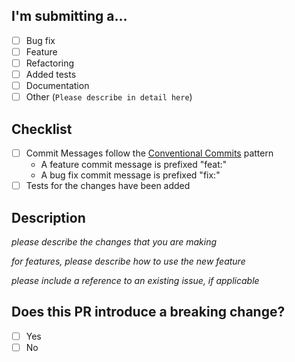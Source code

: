 ## I'm submitting a...

- [ ] Bug fix
- [ ] Feature
- [ ] Refactoring
- [ ] Added tests
- [ ] Documentation
- [ ] Other (`Please describe in detail here`)

## Checklist

- [ ] Commit Messages follow the [Conventional Commits](https://www.conventionalcommits.org/zh-hans/v1.0.0-beta.4/) pattern
    - A feature commit message is prefixed "feat:"
    - A bug fix commit message is prefixed "fix:"
- [ ] Tests for the changes have been added

## Description

_please describe the changes that you are making_

_for features, please describe how to use the new feature_

_please include a reference to an existing issue, if applicable_

## Does this PR introduce a breaking change?

- [ ] Yes
- [ ] No